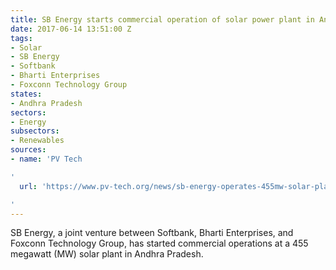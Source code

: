 ```yaml
---
title: SB Energy starts commercial operation of solar power plant in Andhra Pradesh
date: 2017-06-14 13:51:00 Z
tags:
- Solar
- SB Energy
- Softbank
- Bharti Enterprises
- Foxconn Technology Group
states:
- Andhra Pradesh
sectors:
- Energy
subsectors:
- Renewables
sources:
- name: 'PV Tech

'
  url: 'https://www.pv-tech.org/news/sb-energy-operates-455mw-solar-plant-in-andhra-pradesh-with-trina-modules

'
---
```


SB Energy, a joint venture between Softbank, Bharti Enterprises, and Foxconn Technology Group, has started commercial operations at a 455 megawatt (MW) solar plant in Andhra Pradesh.
